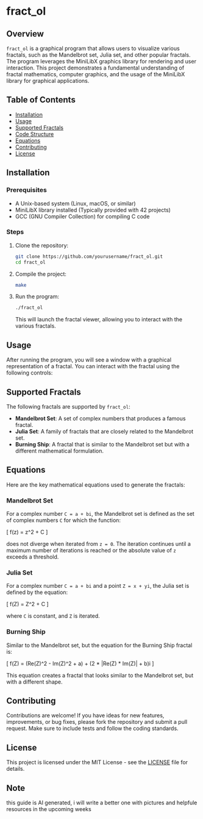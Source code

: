# fract_ol

## Overview

`fract_ol` is a graphical program that allows users to visualize various fractals, such as the Mandelbrot set, Julia set, and other popular fractals. The program leverages the MiniLibX graphics library for rendering and user interaction. This project demonstrates a fundamental understanding of fractal mathematics, computer graphics, and the usage of the MiniLibX library for graphical applications.

## Table of Contents

- [Installation](#installation)
- [Usage](#usage)
- [Supported Fractals](#supported-fractals)
- [Code Structure](#code-structure)
- [Equations](#equations)
- [Contributing](#contributing)
- [License](#license)

## Installation

### Prerequisites

- A Unix-based system (Linux, macOS, or similar)
- MiniLibX library installed (Typically provided with 42 projects)
- GCC (GNU Compiler Collection) for compiling C code

### Steps

1. Clone the repository:
   ```bash
   git clone https://github.com/yourusername/fract_ol.git
   cd fract_ol
   ```

2. Compile the project:
   ```bash
   make
   ```

3. Run the program:
   ```bash
   ./fract_ol
   ```

   This will launch the fractal viewer, allowing you to interact with the various fractals.

## Usage

After running the program, you will see a window with a graphical representation of a fractal. You can interact with the fractal using the following controls:

## Supported Fractals

The following fractals are supported by `fract_ol`:

- **Mandelbrot Set**: A set of complex numbers that produces a famous fractal.
- **Julia Set**: A family of fractals that are closely related to the Mandelbrot set.
- **Burning Ship**: A fractal that is similar to the Mandelbrot set but with a different mathematical formulation.

## Equations

Here are the key mathematical equations used to generate the fractals:

### Mandelbrot Set

For a complex number `C = a + bi`, the Mandelbrot set is defined as the set of complex numbers `C` for which the function:

\[
f(z) = z^2 + C
\]

does not diverge when iterated from `z = 0`. The iteration continues until a maximum number of iterations is reached or the absolute value of `z` exceeds a threshold.

### Julia Set

For a complex number `C = a + bi` and a point `Z = x + yi`, the Julia set is defined by the equation:

\[
f(Z) = Z^2 + C
\]

where `C` is constant, and `Z` is iterated.

### Burning Ship

Similar to the Mandelbrot set, but the equation for the Burning Ship fractal is:

\[
f(Z) = (Re(Z)^2 - Im(Z)^2 + a) + (2 * |Re(Z) * Im(Z)| + b)i
\]

This equation creates a fractal that looks similar to the Mandelbrot set, but with a different shape.

## Contributing

Contributions are welcome! If you have ideas for new features, improvements, or bug fixes, please fork the repository and submit a pull request. Make sure to include tests and follow the coding standards.

## License

This project is licensed under the MIT License - see the [LICENSE](LICENSE) file for details.
## Note
this guide is AI generated, i will write a better one with pictures and helpfule resources in the upcoming weeks
